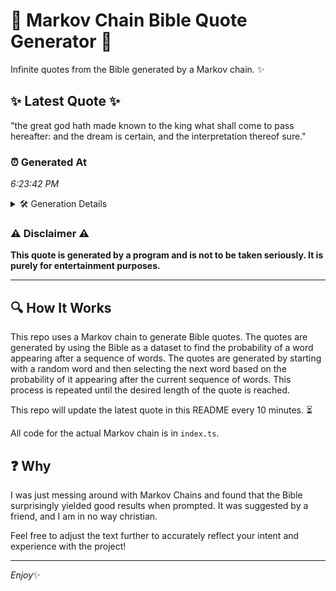 # 📖 Markov Chain Bible Quote Generator 📖

Infinite quotes from the Bible generated by a Markov chain. ✨

## ✨ Latest Quote ✨
"the great god hath made known to the king what shall come to pass hereafter: and the dream is certain, and the interpretation thereof sure."

### ⏰ Generated At
*6:23:42 PM*

<details>
    <summary>🛠️ Generation Details</summary>
    <p>
        <strong>🌱 Seed:</strong> the<br>
        <strong>🔄 Iterations:</strong> 24<br>
        <strong>📜 Context History:</strong><br>[ the ]: great<br>[ the, great ]: god<br>[ the, great, god ]: hath<br>[ the, great, god, hath ]: made<br>[ the, great, god, hath, made ]: known<br>[ the, great, god, hath, made, known ]: to<br>[ great, god, hath, made, known, to ]: the<br>[ god, hath, made, known, to, the ]: king<br>[ hath, made, known, to, the, king ]: what<br>[ made, known, to, the, king, what ]: shall<br>[ known, to, the, king, what, shall ]: come<br>[ to, the, king, what, shall, come ]: to<br>[ the, king, what, shall, come, to ]: pass<br>[ king, what, shall, come, to, pass ]: hereafter:<br>[ what, shall, come, to, pass, hereafter: ]: and<br>[ shall, come, to, pass, hereafter:, and ]: the<br>[ come, to, pass, hereafter:, and, the ]: dream<br>[ to, pass, hereafter:, and, the, dream ]: is<br>[ pass, hereafter:, and, the, dream, is ]: certain,<br>[ hereafter:, and, the, dream, is, certain, ]: and<br>[ and, the, dream, is, certain,, and ]: the<br>[ the, dream, is, certain,, and, the ]: interpretation<br>[ dream, is, certain,, and, the, interpretation ]: thereof<br>[ is, certain,, and, the, interpretation, thereof ]: sure.<br>
    </p>
</details>

### ⚠️ Disclaimer ⚠️
**This quote is generated by a program and is not to be taken seriously. It is purely for entertainment purposes.**

---

## 🔍 How It Works

This repo uses a Markov chain to generate Bible quotes. The quotes are generated by using the Bible as a dataset to find the probability of a word appearing after a sequence of words. The quotes are generated by starting with a random word and then selecting the next word based on the probability of it appearing after the current sequence of words. This process is repeated until the desired length of the quote is reached.

This repo will update the latest quote in this README every 10 minutes. ⏳

All code for the actual Markov chain is in `index.ts`.

## ❓ Why

I was just messing around with Markov Chains and found that the Bible surprisingly yielded good results when prompted. 
It was suggested by a friend, and I am in no way christian.

Feel free to adjust the text further to accurately reflect your intent and experience with the project!

---

*Enjoy*✨
